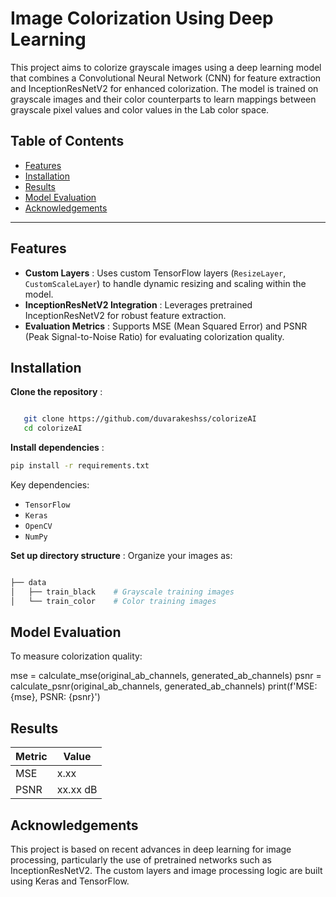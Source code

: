 # Image Colorization Using Deep Learning

This project aims to colorize grayscale images using a deep learning model that combines a Convolutional Neural Network (CNN) for feature extraction and InceptionResNetV2 for enhanced colorization. The model is trained on grayscale images and their color counterparts to learn mappings between grayscale pixel values and color values in the Lab color space.

## Table of Contents

* [Features](#features)
* [Installation](#installation)
* [Results](#results)
* [Model Evaluation](#model-evaluation)
* [Acknowledgements](#acknowledgements)

---

## Features

* **Custom Layers** : Uses custom TensorFlow layers (`ResizeLayer`, `CustomScaleLayer`) to handle dynamic resizing and scaling within the model.
* **InceptionResNetV2 Integration** : Leverages pretrained InceptionResNetV2 for robust feature extraction.
* **Evaluation Metrics** : Supports MSE (Mean Squared Error) and PSNR (Peak Signal-to-Noise Ratio) for evaluating colorization quality.

## Installation

  **Clone the repository** :
```bash

   git clone https://github.com/duvarakeshss/colorizeAI
   cd colorizeAI
```
   **Install dependencies** :
   ```bash
   pip install -r requirements.txt
   ```
   Key dependencies:

* `TensorFlow`
* `Keras`
* `OpenCV`
* `NumPy`

**Set up directory structure** :
Organize your images as:
   ```bash

   ├── data
   │   ├── train_black    # Grayscale training images
   │   └── train_color    # Color training images
   ```
## Model Evaluation

To measure colorization quality:

mse = calculate_mse(original_ab_channels, generated_ab_channels)
psnr = calculate_psnr(original_ab_channels, generated_ab_channels)
print(f'MSE: {mse}, PSNR: {psnr}')


## Results

| Metric | Value    |
| ------ | -------- |
| MSE    | x.xx     |
| PSNR   | xx.xx dB |

## Acknowledgements

This project is based on recent advances in deep learning for image processing, particularly the use of pretrained networks such as InceptionResNetV2. The custom layers and image processing logic are built using Keras and TensorFlow.
